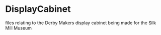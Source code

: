 # DisplayCabinet
files relating to the Derby Makers display cabinet being made for the Silk Mill Museum
